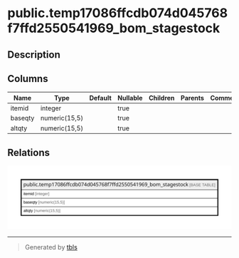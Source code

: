 # public.temp17086ffcdb074d045768f7ffd2550541969_bom_stagestock

## Description

## Columns

| Name | Type | Default | Nullable | Children | Parents | Comment |
| ---- | ---- | ------- | -------- | -------- | ------- | ------- |
| itemid | integer |  | true |  |  |  |
| baseqty | numeric(15,5) |  | true |  |  |  |
| altqty | numeric(15,5) |  | true |  |  |  |

## Relations

![er](public.temp17086ffcdb074d045768f7ffd2550541969_bom_stagestock.svg)

---

> Generated by [tbls](https://github.com/k1LoW/tbls)
